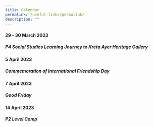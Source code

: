 ```yaml
---
title: Calendar
permalink: /useful-links/permalink/
description: ""
---
```

#### **29 - 30 March 2023**
##### P4 Social Studies Learning Journey to Kreta Ayer Heritage Gallery

#### **5 April 2023**
##### Commemoration of International Friendship Day

#### **7 April 2023**
##### Good Friday

#### **14 April 2023**
##### P2 Level Camp